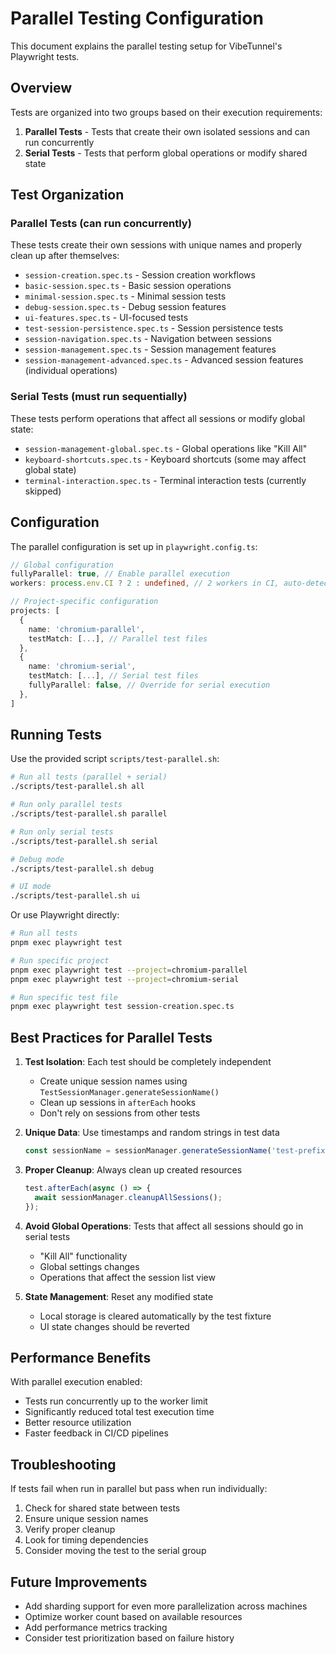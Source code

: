 # Parallel Testing Configuration

This document explains the parallel testing setup for VibeTunnel's Playwright tests.

## Overview

Tests are organized into two groups based on their execution requirements:

1. **Parallel Tests** - Tests that create their own isolated sessions and can run concurrently
2. **Serial Tests** - Tests that perform global operations or modify shared state

## Test Organization

### Parallel Tests (can run concurrently)
These tests create their own sessions with unique names and properly clean up after themselves:

- `session-creation.spec.ts` - Session creation workflows
- `basic-session.spec.ts` - Basic session operations
- `minimal-session.spec.ts` - Minimal session tests
- `debug-session.spec.ts` - Debug session features
- `ui-features.spec.ts` - UI-focused tests
- `test-session-persistence.spec.ts` - Session persistence tests
- `session-navigation.spec.ts` - Navigation between sessions
- `session-management.spec.ts` - Session management features
- `session-management-advanced.spec.ts` - Advanced session features (individual operations)

### Serial Tests (must run sequentially)
These tests perform operations that affect all sessions or modify global state:

- `session-management-global.spec.ts` - Global operations like "Kill All"
- `keyboard-shortcuts.spec.ts` - Keyboard shortcuts (some may affect global state)
- `terminal-interaction.spec.ts` - Terminal interaction tests (currently skipped)

## Configuration

The parallel configuration is set up in `playwright.config.ts`:

```typescript
// Global configuration
fullyParallel: true, // Enable parallel execution
workers: process.env.CI ? 2 : undefined, // 2 workers in CI, auto-detect locally

// Project-specific configuration
projects: [
  {
    name: 'chromium-parallel',
    testMatch: [...], // Parallel test files
  },
  {
    name: 'chromium-serial',
    testMatch: [...], // Serial test files
    fullyParallel: false, // Override for serial execution
  },
]
```

## Running Tests

Use the provided script `scripts/test-parallel.sh`:

```bash
# Run all tests (parallel + serial)
./scripts/test-parallel.sh all

# Run only parallel tests
./scripts/test-parallel.sh parallel

# Run only serial tests
./scripts/test-parallel.sh serial

# Debug mode
./scripts/test-parallel.sh debug

# UI mode
./scripts/test-parallel.sh ui
```

Or use Playwright directly:

```bash
# Run all tests
pnpm exec playwright test

# Run specific project
pnpm exec playwright test --project=chromium-parallel
pnpm exec playwright test --project=chromium-serial

# Run specific test file
pnpm exec playwright test session-creation.spec.ts
```

## Best Practices for Parallel Tests

1. **Test Isolation**: Each test should be completely independent
   - Create unique session names using `TestSessionManager.generateSessionName()`
   - Clean up sessions in `afterEach` hooks
   - Don't rely on sessions from other tests

2. **Unique Data**: Use timestamps and random strings in test data
   ```typescript
   const sessionName = sessionManager.generateSessionName('test-prefix');
   ```

3. **Proper Cleanup**: Always clean up created resources
   ```typescript
   test.afterEach(async () => {
     await sessionManager.cleanupAllSessions();
   });
   ```

4. **Avoid Global Operations**: Tests that affect all sessions should go in serial tests
   - "Kill All" functionality
   - Global settings changes
   - Operations that affect the session list view

5. **State Management**: Reset any modified state
   - Local storage is cleared automatically by the test fixture
   - UI state changes should be reverted

## Performance Benefits

With parallel execution enabled:
- Tests run concurrently up to the worker limit
- Significantly reduced total test execution time
- Better resource utilization
- Faster feedback in CI/CD pipelines

## Troubleshooting

If tests fail when run in parallel but pass when run individually:

1. Check for shared state between tests
2. Ensure unique session names
3. Verify proper cleanup
4. Look for timing dependencies
5. Consider moving the test to the serial group

## Future Improvements

- Add sharding support for even more parallelization across machines
- Optimize worker count based on available resources
- Add performance metrics tracking
- Consider test prioritization based on failure history